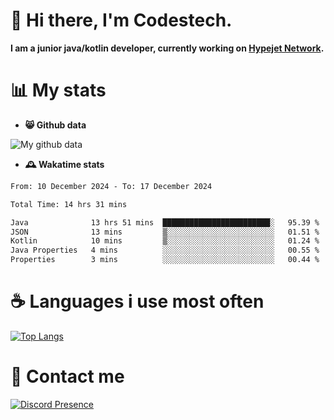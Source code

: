 # 👋 Hi there, I'm Codestech.
**I am a junior java/kotlin developer, currently working on [Hypejet Network](https://github.com/Hypejet).**

# 📊 My stats
- **😸 Github data**

![My github data](https://github-readme-stats.vercel.app/api?username=Codestech1&count_private=true&include_all_commits=true&theme=codeSTACKr)

- **🕰️ Wakatime stats**
<!--START_SECTION:waka-->

```txt
From: 10 December 2024 - To: 17 December 2024

Total Time: 14 hrs 31 mins

Java              13 hrs 51 mins  ████████████████████████░   95.39 %
JSON              13 mins         ▒░░░░░░░░░░░░░░░░░░░░░░░░   01.51 %
Kotlin            10 mins         ▒░░░░░░░░░░░░░░░░░░░░░░░░   01.24 %
Java Properties   4 mins          ░░░░░░░░░░░░░░░░░░░░░░░░░   00.55 %
Properties        3 mins          ░░░░░░░░░░░░░░░░░░░░░░░░░   00.44 %
```

<!--END_SECTION:waka-->

# ☕ Languages i use most often
[![Top Langs](https://github-readme-stats.vercel.app/api/top-langs/?username=Codestech1&layout=compact&langs_count=8&exclude_repo=window5000.github.io&theme=codeSTACKr)](https://github.com/anuraghazra/github-readme-stats)

# 💬 Contact me
[![Discord Presence](https://lanyard.cnrad.dev/api/650718742157852740)](https://discord.com/users/650718742157852740)
</br>
